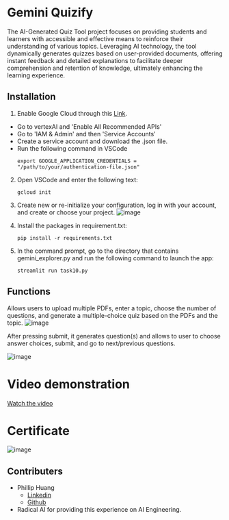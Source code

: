 # Gemini Quizify
The AI-Generated Quiz Tool project focuses on providing students and learners with accessible and effective means to reinforce their understanding of various topics. Leveraging AI technology, the tool dynamically generates quizzes based on user-provided documents, offering instant feedback and detailed explanations to facilitate deeper comprehension and retention of knowledge, ultimately enhancing the learning experience.

## Installation

1. Enable Google Cloud through this [Link](https://cloud.google.com/cloud-console?utm_source=google&utm_medium=cpc&utm_campaign=na-US-all-en-dr-bkws-all-all-trial-e-dr-1707554&utm_content=text-ad-none-any-DEV_c-CRE_665735422256-ADGP_Hybrid%20%7C%20BKWS%20-%20MIX%20%7C%20Txt-Management%20Tools-Cloud%20Console-KWID_43700077225654741-kwd-55675752867&utm_term=KW_google%20cloud%20console-ST_google%20cloud%20console&gad_source=1&gclid=Cj0KCQiArrCvBhCNARIsAOkAGcXO2_affz2IH9q_ps1LDwrdsOe43AmOiJps1j9UK_ri0mnBWRd9eA0aApkNEALw_wcB&gclsrc=aw.ds).
- Go to vertexAI and 'Enable All Recommended APIs'
- Go to 'IAM & Admin' and then 'Service Accounts'
- Create a service account and download the .json file.
- Run the following command in VSCode
  ```
  export GOOGLE_APPLICATION_CREDENTIALS = "/path/to/your/authentication-file.json"
  ```

2. Open VSCode and enter the following text:
   ```
   gcloud init
   ```

3. Create new or re-initialize your configuration, log in with your account, and create or choose your project.
   ![image](https://github.com/philliphjhuang/RadicalX/assets/30792325/6e345325-36fb-4ba8-b65a-82d2cb023294)

4. Install the packages in requirement.txt:
   ```
   pip install -r requirements.txt
   ```
5. In the command prompt, go to the directory that contains gemini_explorer.py and run the following command to launch the app:
   ```
   streamlit run task10.py
   ```
## Functions
Allows users to upload multiple PDFs, enter a topic, choose the number of questions, and generate a multiple-choice quiz based on the PDFs and the topic.
![image](https://github.com/philliphjhuang/GeminiQuizify/assets/30792325/001ddd74-2e66-44bd-b98b-a87cda062d0d)

After pressing submit, it generates question(s) and allows to user to choose answer choices, submit, and go to next/previous questions.

![image](https://github.com/philliphjhuang/GeminiQuizify/assets/30792325/a4b8602e-81e1-455c-b19a-e139f2be3055)

# Video demonstration
[Watch the video](https://www.loom.com/share/e36fc7013b0b4a138ffb630db3ed7cfe?sid=2d31deb6-960b-4b7a-ac35-c082e96ea4ae)

# Certificate
![image](https://github.com/philliphjhuang/GeminiQuizify/assets/30792325/12c1c88c-9ef9-47e6-ab77-0b5e207bfb9c)

## Contributers
- Phillip Huang
  - [Linkedin](https://www.linkedin.com/in/phillip-huang-449b64229/)
  - [Github](https://github.com/philliphjhuang)
- Radical AI for providing this experience on AI Engineering.
